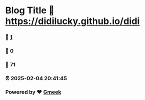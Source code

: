 # Blog Title :link: https://didilucky.github.io/didi 
### :page_facing_up: [1](https://didilucky.github.io/didi/tag.html) 
### :speech_balloon: 0 
### :hibiscus: 71 
### :alarm_clock: 2025-02-04 20:41:45 
### Powered by :heart: [Gmeek](https://github.com/Meekdai/Gmeek)
